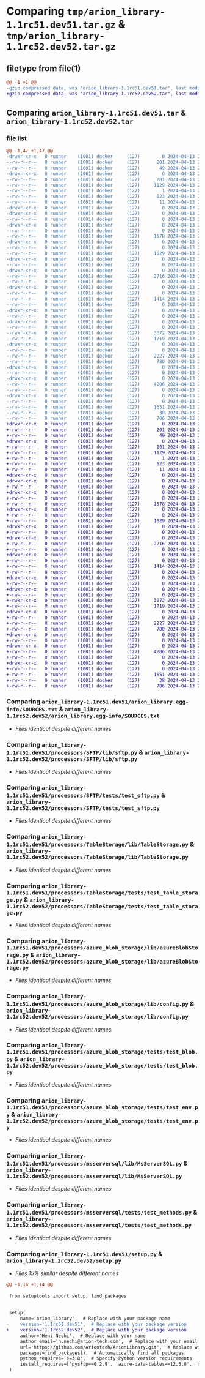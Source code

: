 # Comparing `tmp/arion_library-1.1rc51.dev51.tar.gz` & `tmp/arion_library-1.1rc52.dev52.tar.gz`

## filetype from file(1)

```diff
@@ -1 +1 @@
-gzip compressed data, was "arion_library-1.1rc51.dev51.tar", last modified: Sat Apr 13 21:03:59 2024, max compression
+gzip compressed data, was "arion_library-1.1rc52.dev52.tar", last modified: Sat Apr 13 21:09:23 2024, max compression
```

## Comparing `arion_library-1.1rc51.dev51.tar` & `arion_library-1.1rc52.dev52.tar`

### file list

```diff
@@ -1,47 +1,47 @@
-drwxr-xr-x   0 runner    (1001) docker     (127)        0 2024-04-13 21:03:59.465860 arion_library-1.1rc51.dev51/
--rw-r--r--   0 runner    (1001) docker     (127)      201 2024-04-13 21:03:59.465860 arion_library-1.1rc51.dev51/PKG-INFO
--rw-r--r--   0 runner    (1001) docker     (127)       49 2024-04-13 21:03:38.000000 arion_library-1.1rc51.dev51/README.md
-drwxr-xr-x   0 runner    (1001) docker     (127)        0 2024-04-13 21:03:59.461860 arion_library-1.1rc51.dev51/arion_library.egg-info/
--rw-r--r--   0 runner    (1001) docker     (127)      201 2024-04-13 21:03:59.000000 arion_library-1.1rc51.dev51/arion_library.egg-info/PKG-INFO
--rw-r--r--   0 runner    (1001) docker     (127)     1129 2024-04-13 21:03:59.000000 arion_library-1.1rc51.dev51/arion_library.egg-info/SOURCES.txt
--rw-r--r--   0 runner    (1001) docker     (127)        1 2024-04-13 21:03:59.000000 arion_library-1.1rc51.dev51/arion_library.egg-info/dependency_links.txt
--rw-r--r--   0 runner    (1001) docker     (127)      123 2024-04-13 21:03:59.000000 arion_library-1.1rc51.dev51/arion_library.egg-info/requires.txt
--rw-r--r--   0 runner    (1001) docker     (127)       11 2024-04-13 21:03:59.000000 arion_library-1.1rc51.dev51/arion_library.egg-info/top_level.txt
-drwxr-xr-x   0 runner    (1001) docker     (127)        0 2024-04-13 21:03:59.461860 arion_library-1.1rc51.dev51/processors/
-drwxr-xr-x   0 runner    (1001) docker     (127)        0 2024-04-13 21:03:59.461860 arion_library-1.1rc51.dev51/processors/SFTP/
--rw-r--r--   0 runner    (1001) docker     (127)        0 2024-04-13 21:03:38.000000 arion_library-1.1rc51.dev51/processors/SFTP/__init__.py
-drwxr-xr-x   0 runner    (1001) docker     (127)        0 2024-04-13 21:03:59.461860 arion_library-1.1rc51.dev51/processors/SFTP/lib/
--rw-r--r--   0 runner    (1001) docker     (127)        0 2024-04-13 21:03:38.000000 arion_library-1.1rc51.dev51/processors/SFTP/lib/__init__.py
--rw-r--r--   0 runner    (1001) docker     (127)     1578 2024-04-13 21:03:38.000000 arion_library-1.1rc51.dev51/processors/SFTP/lib/sftp.py
-drwxr-xr-x   0 runner    (1001) docker     (127)        0 2024-04-13 21:03:59.461860 arion_library-1.1rc51.dev51/processors/SFTP/tests/
--rw-r--r--   0 runner    (1001) docker     (127)        0 2024-04-13 21:03:38.000000 arion_library-1.1rc51.dev51/processors/SFTP/tests/__init__.py
--rw-r--r--   0 runner    (1001) docker     (127)     1029 2024-04-13 21:03:38.000000 arion_library-1.1rc51.dev51/processors/SFTP/tests/test_sftp.py
-drwxr-xr-x   0 runner    (1001) docker     (127)        0 2024-04-13 21:03:59.461860 arion_library-1.1rc51.dev51/processors/TableStorage/
--rw-r--r--   0 runner    (1001) docker     (127)        0 2024-04-13 21:03:38.000000 arion_library-1.1rc51.dev51/processors/TableStorage/__init__.py
-drwxr-xr-x   0 runner    (1001) docker     (127)        0 2024-04-13 21:03:59.461860 arion_library-1.1rc51.dev51/processors/TableStorage/lib/
--rw-r--r--   0 runner    (1001) docker     (127)     2716 2024-04-13 21:03:38.000000 arion_library-1.1rc51.dev51/processors/TableStorage/lib/TableStorage.py
--rw-r--r--   0 runner    (1001) docker     (127)        0 2024-04-13 21:03:38.000000 arion_library-1.1rc51.dev51/processors/TableStorage/lib/__init__.py
-drwxr-xr-x   0 runner    (1001) docker     (127)        0 2024-04-13 21:03:59.465860 arion_library-1.1rc51.dev51/processors/TableStorage/tests/
--rw-r--r--   0 runner    (1001) docker     (127)        0 2024-04-13 21:03:38.000000 arion_library-1.1rc51.dev51/processors/TableStorage/tests/__init__.py
--rw-r--r--   0 runner    (1001) docker     (127)     1414 2024-04-13 21:03:38.000000 arion_library-1.1rc51.dev51/processors/TableStorage/tests/test_table_storage.py
--rw-r--r--   0 runner    (1001) docker     (127)        0 2024-04-13 21:03:38.000000 arion_library-1.1rc51.dev51/processors/__init__.py
-drwxr-xr-x   0 runner    (1001) docker     (127)        0 2024-04-13 21:03:59.465860 arion_library-1.1rc51.dev51/processors/azure_blob_storage/
--rw-r--r--   0 runner    (1001) docker     (127)        0 2024-04-13 21:03:38.000000 arion_library-1.1rc51.dev51/processors/azure_blob_storage/__init__.py
-drwxr-xr-x   0 runner    (1001) docker     (127)        0 2024-04-13 21:03:59.465860 arion_library-1.1rc51.dev51/processors/azure_blob_storage/lib/
--rw-r--r--   0 runner    (1001) docker     (127)        0 2024-04-13 21:03:38.000000 arion_library-1.1rc51.dev51/processors/azure_blob_storage/lib/__init__.py
--rwxr-xr-x   0 runner    (1001) docker     (127)     3072 2024-04-13 21:03:38.000000 arion_library-1.1rc51.dev51/processors/azure_blob_storage/lib/azureBlobStorage.py
--rw-r--r--   0 runner    (1001) docker     (127)     1719 2024-04-13 21:03:38.000000 arion_library-1.1rc51.dev51/processors/azure_blob_storage/lib/config.py
-drwxr-xr-x   0 runner    (1001) docker     (127)        0 2024-04-13 21:03:59.465860 arion_library-1.1rc51.dev51/processors/azure_blob_storage/tests/
--rw-r--r--   0 runner    (1001) docker     (127)        0 2024-04-13 21:03:38.000000 arion_library-1.1rc51.dev51/processors/azure_blob_storage/tests/__init__.py
--rw-r--r--   0 runner    (1001) docker     (127)     2227 2024-04-13 21:03:38.000000 arion_library-1.1rc51.dev51/processors/azure_blob_storage/tests/test_blob.py
--rw-r--r--   0 runner    (1001) docker     (127)      780 2024-04-13 21:03:38.000000 arion_library-1.1rc51.dev51/processors/azure_blob_storage/tests/test_env.py
-drwxr-xr-x   0 runner    (1001) docker     (127)        0 2024-04-13 21:03:59.465860 arion_library-1.1rc51.dev51/processors/msserversql/
--rw-r--r--   0 runner    (1001) docker     (127)        0 2024-04-13 21:03:38.000000 arion_library-1.1rc51.dev51/processors/msserversql/__init__.py
-drwxr-xr-x   0 runner    (1001) docker     (127)        0 2024-04-13 21:03:59.465860 arion_library-1.1rc51.dev51/processors/msserversql/lib/
--rw-r--r--   0 runner    (1001) docker     (127)     4206 2024-04-13 21:03:38.000000 arion_library-1.1rc51.dev51/processors/msserversql/lib/MsServerSQL.py
--rw-r--r--   0 runner    (1001) docker     (127)        0 2024-04-13 21:03:38.000000 arion_library-1.1rc51.dev51/processors/msserversql/lib/__init__.py
-drwxr-xr-x   0 runner    (1001) docker     (127)        0 2024-04-13 21:03:59.465860 arion_library-1.1rc51.dev51/processors/msserversql/tests/
--rw-r--r--   0 runner    (1001) docker     (127)        0 2024-04-13 21:03:38.000000 arion_library-1.1rc51.dev51/processors/msserversql/tests/__init__.py
--rw-r--r--   0 runner    (1001) docker     (127)     1651 2024-04-13 21:03:38.000000 arion_library-1.1rc51.dev51/processors/msserversql/tests/test_methods.py
--rw-r--r--   0 runner    (1001) docker     (127)       38 2024-04-13 21:03:59.465860 arion_library-1.1rc51.dev51/setup.cfg
--rw-r--r--   0 runner    (1001) docker     (127)      706 2024-04-13 21:03:58.000000 arion_library-1.1rc51.dev51/setup.py
+drwxr-xr-x   0 runner    (1001) docker     (127)        0 2024-04-13 21:09:23.108059 arion_library-1.1rc52.dev52/
+-rw-r--r--   0 runner    (1001) docker     (127)      201 2024-04-13 21:09:23.108059 arion_library-1.1rc52.dev52/PKG-INFO
+-rw-r--r--   0 runner    (1001) docker     (127)       49 2024-04-13 21:08:53.000000 arion_library-1.1rc52.dev52/README.md
+drwxr-xr-x   0 runner    (1001) docker     (127)        0 2024-04-13 21:09:23.104059 arion_library-1.1rc52.dev52/arion_library.egg-info/
+-rw-r--r--   0 runner    (1001) docker     (127)      201 2024-04-13 21:09:23.000000 arion_library-1.1rc52.dev52/arion_library.egg-info/PKG-INFO
+-rw-r--r--   0 runner    (1001) docker     (127)     1129 2024-04-13 21:09:23.000000 arion_library-1.1rc52.dev52/arion_library.egg-info/SOURCES.txt
+-rw-r--r--   0 runner    (1001) docker     (127)        1 2024-04-13 21:09:23.000000 arion_library-1.1rc52.dev52/arion_library.egg-info/dependency_links.txt
+-rw-r--r--   0 runner    (1001) docker     (127)      123 2024-04-13 21:09:23.000000 arion_library-1.1rc52.dev52/arion_library.egg-info/requires.txt
+-rw-r--r--   0 runner    (1001) docker     (127)       11 2024-04-13 21:09:23.000000 arion_library-1.1rc52.dev52/arion_library.egg-info/top_level.txt
+drwxr-xr-x   0 runner    (1001) docker     (127)        0 2024-04-13 21:09:23.104059 arion_library-1.1rc52.dev52/processors/
+drwxr-xr-x   0 runner    (1001) docker     (127)        0 2024-04-13 21:09:23.104059 arion_library-1.1rc52.dev52/processors/SFTP/
+-rw-r--r--   0 runner    (1001) docker     (127)        0 2024-04-13 21:08:53.000000 arion_library-1.1rc52.dev52/processors/SFTP/__init__.py
+drwxr-xr-x   0 runner    (1001) docker     (127)        0 2024-04-13 21:09:23.104059 arion_library-1.1rc52.dev52/processors/SFTP/lib/
+-rw-r--r--   0 runner    (1001) docker     (127)        0 2024-04-13 21:08:53.000000 arion_library-1.1rc52.dev52/processors/SFTP/lib/__init__.py
+-rw-r--r--   0 runner    (1001) docker     (127)     1578 2024-04-13 21:08:53.000000 arion_library-1.1rc52.dev52/processors/SFTP/lib/sftp.py
+drwxr-xr-x   0 runner    (1001) docker     (127)        0 2024-04-13 21:09:23.104059 arion_library-1.1rc52.dev52/processors/SFTP/tests/
+-rw-r--r--   0 runner    (1001) docker     (127)        0 2024-04-13 21:08:53.000000 arion_library-1.1rc52.dev52/processors/SFTP/tests/__init__.py
+-rw-r--r--   0 runner    (1001) docker     (127)     1029 2024-04-13 21:08:53.000000 arion_library-1.1rc52.dev52/processors/SFTP/tests/test_sftp.py
+drwxr-xr-x   0 runner    (1001) docker     (127)        0 2024-04-13 21:09:23.104059 arion_library-1.1rc52.dev52/processors/TableStorage/
+-rw-r--r--   0 runner    (1001) docker     (127)        0 2024-04-13 21:08:53.000000 arion_library-1.1rc52.dev52/processors/TableStorage/__init__.py
+drwxr-xr-x   0 runner    (1001) docker     (127)        0 2024-04-13 21:09:23.104059 arion_library-1.1rc52.dev52/processors/TableStorage/lib/
+-rw-r--r--   0 runner    (1001) docker     (127)     2716 2024-04-13 21:08:53.000000 arion_library-1.1rc52.dev52/processors/TableStorage/lib/TableStorage.py
+-rw-r--r--   0 runner    (1001) docker     (127)        0 2024-04-13 21:08:53.000000 arion_library-1.1rc52.dev52/processors/TableStorage/lib/__init__.py
+drwxr-xr-x   0 runner    (1001) docker     (127)        0 2024-04-13 21:09:23.104059 arion_library-1.1rc52.dev52/processors/TableStorage/tests/
+-rw-r--r--   0 runner    (1001) docker     (127)        0 2024-04-13 21:08:53.000000 arion_library-1.1rc52.dev52/processors/TableStorage/tests/__init__.py
+-rw-r--r--   0 runner    (1001) docker     (127)     1414 2024-04-13 21:08:53.000000 arion_library-1.1rc52.dev52/processors/TableStorage/tests/test_table_storage.py
+-rw-r--r--   0 runner    (1001) docker     (127)        0 2024-04-13 21:08:53.000000 arion_library-1.1rc52.dev52/processors/__init__.py
+drwxr-xr-x   0 runner    (1001) docker     (127)        0 2024-04-13 21:09:23.104059 arion_library-1.1rc52.dev52/processors/azure_blob_storage/
+-rw-r--r--   0 runner    (1001) docker     (127)        0 2024-04-13 21:08:53.000000 arion_library-1.1rc52.dev52/processors/azure_blob_storage/__init__.py
+drwxr-xr-x   0 runner    (1001) docker     (127)        0 2024-04-13 21:09:23.104059 arion_library-1.1rc52.dev52/processors/azure_blob_storage/lib/
+-rw-r--r--   0 runner    (1001) docker     (127)        0 2024-04-13 21:08:53.000000 arion_library-1.1rc52.dev52/processors/azure_blob_storage/lib/__init__.py
+-rwxr-xr-x   0 runner    (1001) docker     (127)     3072 2024-04-13 21:08:53.000000 arion_library-1.1rc52.dev52/processors/azure_blob_storage/lib/azureBlobStorage.py
+-rw-r--r--   0 runner    (1001) docker     (127)     1719 2024-04-13 21:08:53.000000 arion_library-1.1rc52.dev52/processors/azure_blob_storage/lib/config.py
+drwxr-xr-x   0 runner    (1001) docker     (127)        0 2024-04-13 21:09:23.104059 arion_library-1.1rc52.dev52/processors/azure_blob_storage/tests/
+-rw-r--r--   0 runner    (1001) docker     (127)        0 2024-04-13 21:08:53.000000 arion_library-1.1rc52.dev52/processors/azure_blob_storage/tests/__init__.py
+-rw-r--r--   0 runner    (1001) docker     (127)     2227 2024-04-13 21:08:53.000000 arion_library-1.1rc52.dev52/processors/azure_blob_storage/tests/test_blob.py
+-rw-r--r--   0 runner    (1001) docker     (127)      780 2024-04-13 21:08:53.000000 arion_library-1.1rc52.dev52/processors/azure_blob_storage/tests/test_env.py
+drwxr-xr-x   0 runner    (1001) docker     (127)        0 2024-04-13 21:09:23.104059 arion_library-1.1rc52.dev52/processors/msserversql/
+-rw-r--r--   0 runner    (1001) docker     (127)        0 2024-04-13 21:08:53.000000 arion_library-1.1rc52.dev52/processors/msserversql/__init__.py
+drwxr-xr-x   0 runner    (1001) docker     (127)        0 2024-04-13 21:09:23.108059 arion_library-1.1rc52.dev52/processors/msserversql/lib/
+-rw-r--r--   0 runner    (1001) docker     (127)     4206 2024-04-13 21:08:53.000000 arion_library-1.1rc52.dev52/processors/msserversql/lib/MsServerSQL.py
+-rw-r--r--   0 runner    (1001) docker     (127)        0 2024-04-13 21:08:53.000000 arion_library-1.1rc52.dev52/processors/msserversql/lib/__init__.py
+drwxr-xr-x   0 runner    (1001) docker     (127)        0 2024-04-13 21:09:23.108059 arion_library-1.1rc52.dev52/processors/msserversql/tests/
+-rw-r--r--   0 runner    (1001) docker     (127)        0 2024-04-13 21:08:53.000000 arion_library-1.1rc52.dev52/processors/msserversql/tests/__init__.py
+-rw-r--r--   0 runner    (1001) docker     (127)     1651 2024-04-13 21:08:53.000000 arion_library-1.1rc52.dev52/processors/msserversql/tests/test_methods.py
+-rw-r--r--   0 runner    (1001) docker     (127)       38 2024-04-13 21:09:23.108059 arion_library-1.1rc52.dev52/setup.cfg
+-rw-r--r--   0 runner    (1001) docker     (127)      706 2024-04-13 21:09:21.000000 arion_library-1.1rc52.dev52/setup.py
```

### Comparing `arion_library-1.1rc51.dev51/arion_library.egg-info/SOURCES.txt` & `arion_library-1.1rc52.dev52/arion_library.egg-info/SOURCES.txt`

 * *Files identical despite different names*

### Comparing `arion_library-1.1rc51.dev51/processors/SFTP/lib/sftp.py` & `arion_library-1.1rc52.dev52/processors/SFTP/lib/sftp.py`

 * *Files identical despite different names*

### Comparing `arion_library-1.1rc51.dev51/processors/SFTP/tests/test_sftp.py` & `arion_library-1.1rc52.dev52/processors/SFTP/tests/test_sftp.py`

 * *Files identical despite different names*

### Comparing `arion_library-1.1rc51.dev51/processors/TableStorage/lib/TableStorage.py` & `arion_library-1.1rc52.dev52/processors/TableStorage/lib/TableStorage.py`

 * *Files identical despite different names*

### Comparing `arion_library-1.1rc51.dev51/processors/TableStorage/tests/test_table_storage.py` & `arion_library-1.1rc52.dev52/processors/TableStorage/tests/test_table_storage.py`

 * *Files identical despite different names*

### Comparing `arion_library-1.1rc51.dev51/processors/azure_blob_storage/lib/azureBlobStorage.py` & `arion_library-1.1rc52.dev52/processors/azure_blob_storage/lib/azureBlobStorage.py`

 * *Files identical despite different names*

### Comparing `arion_library-1.1rc51.dev51/processors/azure_blob_storage/lib/config.py` & `arion_library-1.1rc52.dev52/processors/azure_blob_storage/lib/config.py`

 * *Files identical despite different names*

### Comparing `arion_library-1.1rc51.dev51/processors/azure_blob_storage/tests/test_blob.py` & `arion_library-1.1rc52.dev52/processors/azure_blob_storage/tests/test_blob.py`

 * *Files identical despite different names*

### Comparing `arion_library-1.1rc51.dev51/processors/azure_blob_storage/tests/test_env.py` & `arion_library-1.1rc52.dev52/processors/azure_blob_storage/tests/test_env.py`

 * *Files identical despite different names*

### Comparing `arion_library-1.1rc51.dev51/processors/msserversql/lib/MsServerSQL.py` & `arion_library-1.1rc52.dev52/processors/msserversql/lib/MsServerSQL.py`

 * *Files identical despite different names*

### Comparing `arion_library-1.1rc51.dev51/processors/msserversql/tests/test_methods.py` & `arion_library-1.1rc52.dev52/processors/msserversql/tests/test_methods.py`

 * *Files identical despite different names*

### Comparing `arion_library-1.1rc51.dev51/setup.py` & `arion_library-1.1rc52.dev52/setup.py`

 * *Files 15% similar despite different names*

```diff
@@ -1,14 +1,14 @@
 
 from setuptools import setup, find_packages
 
 
 setup(
     name='arion_library',  # Replace with your package name
-    version='1.1rc51.dev51',  # Replace with your package version
+    version='1.1rc52.dev52',  # Replace with your package version
     author='Heni Nechi',  # Replace with your name
     author_email='h.nechi@arion-tech.com',  # Replace with your email
     url='https://github.com/Ariontech/ArionLibrary.git',  # Replace with your repository URL
     packages=find_packages(),  # Automatically find all packages
     python_requires='>=3.8',  # Specify Python version requirements
     install_requires=['pysftp==0.2.9', 'azure-data-tables==12.5.0', 'azure-core', 'azure-data-tables', 'azure-storage-blob', 'python-dotenv', 'pytest', '', 'pytest', 'pyodbc'],
 )
```

